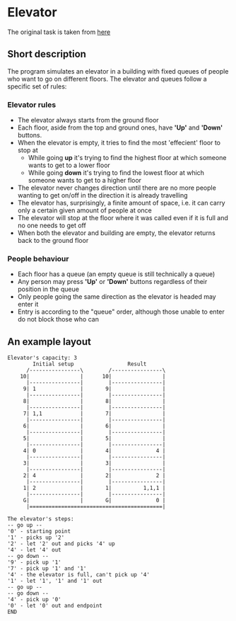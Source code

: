 # Elevator
The original task is taken from [here](https://www.codewars.com/kata/58905bfa1decb981da00009e)
## Short description
The program simulates an elevator in a building with fixed queues of people who want to go on different floors. The elevator and queues follow a specific set of rules:  
### Elevator rules
* The elevator always starts from the ground floor
* Each floor, aside from the top and ground ones, have **'Up'** and **'Down'** buttons.
* When the elevator is empty, it tries to find the most 'effecient' floor to stop at
    - While going **up** it's trying to find the highest floor at which someone wants to get to a lower floor
    - While going **down** it's trying to find the lowest floor at which someone wants to get to a higher floor
* The elevator never changes direction until there are no more people wanting to get on/off in the direction it is already travelling
* The elevator has, surprisingly, a finite amount of space, i.e. it can carry only a certain given amount of people at once
* The elevator will stop at the floor where it was called even if it is full and no one needs to get off
* When both the elevator and building are empty, the elevator returns back to the ground floor
### People behaviour
* Each floor has a queue (an empty queue is still technically a queue)
* Any person may press **'Up'** or **'Down'** buttons regardless of their position in the queue
* Only people going the same direction as the elevator is headed may enter it
* Entry is according to the "queue" order, although those unable to enter do not block those who can
## An example layout
```
Elevator's capacity: 3
        Initial setup                 Result                  
      /----------------\        /----------------\
    10|                |      10|                |
      |----------------|        |----------------|
     9| 1              |       9|                |
      |----------------|        |----------------|
     8|                |       8|                |
      |----------------|        |----------------|
     7| 1,1            |       7|                |
      |----------------|        |----------------|
     6|                |       6|                |
      |----------------|        |----------------|
     5|                |       5|                |
      |----------------|        |----------------|
     4| 0              |       4|              4 |
      |----------------|        |----------------|
     3|                |       3|                |
      |----------------|        |----------------|
     2| 4              |       2|              2 |
      |----------------|        |----------------|
     1| 2              |       1|          1,1,1 |
      |----------------|        |----------------|
     G|                |       G|              0 |
      |==========================================|

The elevator's steps:
-- go up --
'0' - starting point
'1' - picks up '2'
'2' - let '2' out and picks '4' up
'4' - let '4' out
-- go down --
'9' - pick up '1'
'7' - pick up '1' and '1'
'4' - the elevator is full, can't pick up '4'
'1' - let '1', '1' and '1' out
-- go up --
-- go down --
'4' - pick up '0'
'0' - let '0' out and endpoint
END
```

